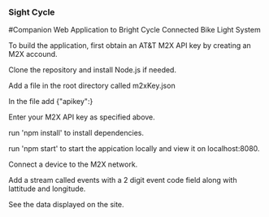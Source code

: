 ### Sight Cycle
#Companion Web Application to Bright Cycle Connected Bike Light System

To build the application, first obtain an AT&T M2X API key by creating an M2X accound.

Clone the repository and install Node.js if needed.

Add a file in the root directory called m2xKey.json

In the file add {"apikey":<enter you api key here>}

Enter your M2X API key as specified above.

run 'npm install' to install dependencies.

run 'npm start' to start the appication locally and view it on localhost:8080.

Connect a device to the M2X network.

Add a stream called events with a 2 digit event code field along with lattitude and longitude.

See the data displayed on the site.
